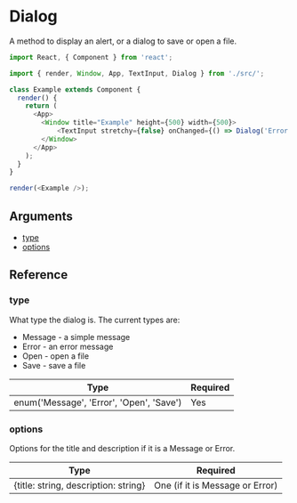 # Dialog

A method to display an alert, or a dialog to save or open a file.

```javascript
import React, { Component } from 'react';

import { render, Window, App, TextInput, Dialog } from './src/';

class Example extends Component {
  render() {
    return (
      <App>
        <Window title="Example" height={500} width={500}>
            <TextInput stretchy={false} onChanged={() => Dialog('Error', {title: "Message"})}/>
        </Window>
      </App>
    );
  }
}

render(<Example />);
```

## Arguments

- [type](#type)
- [options](#options)

## Reference

### type

What type the dialog is. The current types are:

- Message - a simple message
- Error - an error message
- Open - open a file
- Save - save a file

| **Type** | **Required** |
| --- | --- |
| enum('Message', 'Error', 'Open', 'Save') | Yes |

### options

Options for the title and description if it is a Message or Error.

| **Type** | **Required** |
| --- | --- |
| {title: string, description: string} | One (if it is Message or Error) |